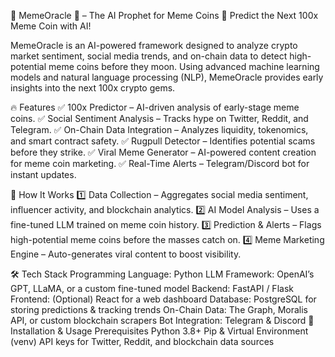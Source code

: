 📜 MemeOracle 🔮 – The AI Prophet for Meme Coins
🚀 Predict the Next 100x Meme Coin with AI!

MemeOracle is an AI-powered framework designed to analyze crypto market sentiment, social media trends, and on-chain data to detect high-potential meme coins before they moon. Using advanced machine learning models and natural language processing (NLP), MemeOracle provides early insights into the next 100x crypto gems.

🔥 Features
✅ 100x Predictor – AI-driven analysis of early-stage meme coins.
✅ Social Sentiment Analysis – Tracks hype on Twitter, Reddit, and Telegram.
✅ On-Chain Data Integration – Analyzes liquidity, tokenomics, and smart contract safety.
✅ Rugpull Detector – Identifies potential scams before they strike.
✅ Viral Meme Generator – AI-powered content creation for meme coin marketing.
✅ Real-Time Alerts – Telegram/Discord bot for instant updates.

📡 How It Works
1️⃣ Data Collection – Aggregates social media sentiment, influencer activity, and blockchain analytics.
2️⃣ AI Model Analysis – Uses a fine-tuned LLM trained on meme coin history.
3️⃣ Prediction & Alerts – Flags high-potential meme coins before the masses catch on.
4️⃣ Meme Marketing Engine – Auto-generates viral content to boost visibility.

🛠️ Tech Stack
Programming Language: Python
LLM Framework: OpenAI’s GPT, LLaMA, or a custom fine-tuned model
Backend: FastAPI / Flask
Frontend: (Optional) React for a web dashboard
Database: PostgreSQL for storing predictions & tracking trends
On-Chain Data: The Graph, Moralis API, or custom blockchain scrapers
Bot Integration: Telegram & Discord
🚀 Installation & Usage
Prerequisites
Python 3.8+
Pip & Virtual Environment (venv)
API keys for Twitter, Reddit, and blockchain data sources
